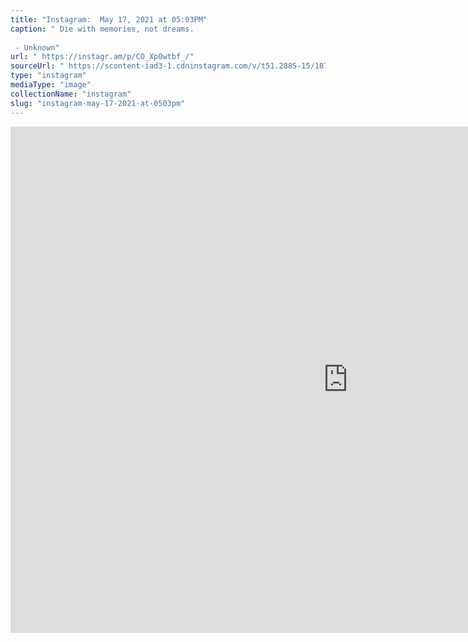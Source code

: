 ```yaml
---
title: "Instagram:  May 17, 2021 at 05:03PM"
caption: " Die with memories, not dreams.⁣
⁣
 - Unknown"
url: " https://instagr.am/p/CO_Xp0wtbf_/"
sourceUrl: " https://scontent-iad3-1.cdninstagram.com/v/t51.2885-15/187267895_895593754630888_1776762497456454909_n.jpg?_nc_cat=100&ccb=1-3&_nc_sid=8ae9d6&_nc_ohc=kC9agd3Zf18AX9LzNb8&_nc_ht=scontent-iad3-1.cdninstagram.com&oh=d802140e076d005c65070ae4c23a02fa&oe=60C71F91"
type: "instagram"
mediaType: "image"
collectionName: "instagram"
slug: "instagram-may-17-2021-at-0503pm"
---
```

<iframe src="https://scontent-iad3-1.cdninstagram.com/v/t51.2885-15/187267895_895593754630888_1776762497456454909_n.jpg?_nc_cat=100&ccb=1-3&_nc_sid=8ae9d6&_nc_ohc=kC9agd3Zf18AX9LzNb8&_nc_ht=scontent-iad3-1.cdninstagram.com&oh=d802140e076d005c65070ae4c23a02fa&oe=60C71F91" width="1080" height="810" frameborder="0" scrolling="no" allowtransparency="true"></iframe>
